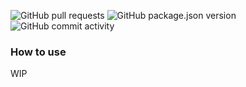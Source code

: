 ![GitHub pull requests](https://img.shields.io/github/issues-pr/IRegiani/spotify-weather)
![GitHub package.json version](https://img.shields.io/github/package-json/v/IRegiani/spotify-weather)
![GitHub commit activity](https://img.shields.io/github/commit-activity/m/IRegiani/spotify-weather)

### How to use

WIP